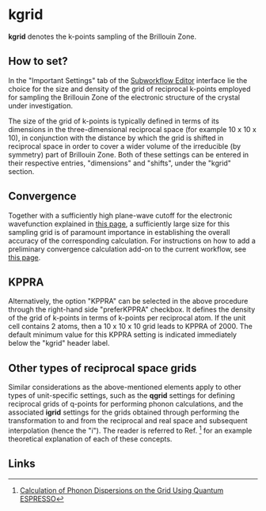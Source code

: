 # kgrid

**kgrid** denotes the k-points sampling of the Brillouin Zone. 

## How to set?

In the "Important Settings" tab of the [Subworkflow Editor](../../../workflow-designer/subworkflow-editor/important-settings.md) interface lie the choice for the size and density of the grid of reciprocal k-points employed for sampling the Brillouin Zone of the electronic structure of the crystal under investigation. 

The size of the grid of k-points is typically defined in terms of its dimensions in the three-dimensional reciprocal space (for example 10 x 10 x 10), in conjunction with the distance by which the grid is shifted in reciprocal space in order to cover a wider volume of the irreducible (by symmetry) part of Brillouin Zone. Both of these settings can be entered in their respective entries, "dimensions" and "shifts", under the "kgrid" section.

## Convergence

Together with a sufficiently high plane-wave cutoff for the electronic wavefunction explained in [this page](../../../methods/pseudopotential/parameters.md), a sufficiently large size for this sampling grid is of paramount importance in establishing the overall accuracy of the corresponding calculation. For instructions on how to add a preliminary convergence calculation add-on to the current workflow, see [this page](../../../workflow-designer/subworkflow-editor/actions-menu.md). 

## KPPRA
 
 Alternatively, the option "KPPRA" can be selected in the above procedure through the right-hand side "preferKPPRA" checkbox. It defines the density of the grid of k-points in terms of k-points per reciprocal atom. If the unit cell contains 2 atoms, then a 10 x 10 x 10 grid leads to KPPRA of 2000. The default minimum value for this KPPRA setting is indicated immediately below the "kgrid" header label.

## Other types of reciprocal space grids

 Similar considerations as the above-mentioned elements apply to other types of unit-specific settings, such as the **qgrid** settings for defining reciprocal grids of q-points for performing phonon calculations, and the associated **igrid** settings for the grids obtained through performing the transformation to and from the reciprocal and real space and subsequent interpolation (hence the "i"). The reader is referred to Ref. [^1] for an example theoretical explanation of each of these concepts. 
 
## Links

[^1]: [Calculation of Phonon Dispersions on the Grid Using Quantum ESPRESSO](http://users.ictp.it/~pub_off/lectures/lns024/10-giannozzi/10-giannozzi.pdf)

